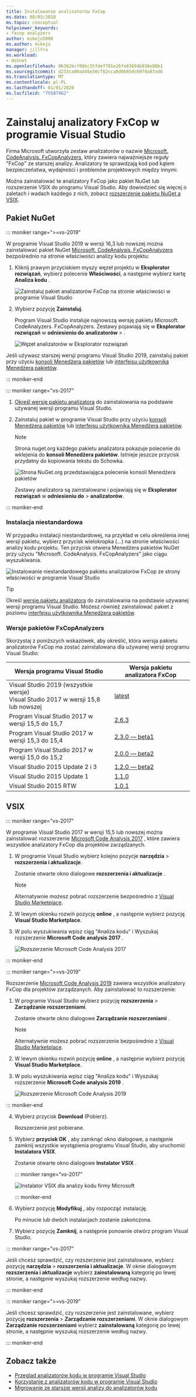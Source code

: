 ```yaml
---
title: Instalowanie analizatorów FxCop
ms.date: 08/03/2018
ms.topic: conceptual
helpviewer_keywords:
- fxcop analyzers
author: mikejo5000
ms.author: mikejo
manager: jillfra
ms.workload:
- dotnet
ms.openlocfilehash: 06362bcf00bc35fdef701e26fe03694b038e88b1
ms.sourcegitcommit: d233ca00ad45e50cf62cca0d0b95dc69f0a87ad6
ms.translationtype: MT
ms.contentlocale: pl-PL
ms.lasthandoff: 01/01/2020
ms.locfileid: "75587462"
---
```

# <a name="install-fxcop-analyzers-in-visual-studio"></a>Zainstaluj analizatory FxCop w programie Visual Studio

Firma Microsoft utworzyła zestaw analizatorów o nazwie [Microsoft. CodeAnalysis. FxCopAnalyzers](https://www.nuget.org/packages/Microsoft.CodeAnalysis.FxCopAnalyzers), który zawiera najważniejsze reguły "FxCop" ze starszej analizy. Analizatory te sprawdzają kod pod kątem bezpieczeństwa, wydajności i problemów projektowych między innymi.

Można zainstalować te analizatory FxCop jako pakiet NuGet lub rozszerzenie VSIX do programu Visual Studio. Aby dowiedzieć się więcej o zaletach i wadach każdego z nich, zobacz [rozszerzenie pakietu NuGet a VSIX](roslyn-analyzers-overview.md#nuget-package-versus-vsix-extension).

## <a name="nuget-package"></a>Pakiet NuGet

::: moniker range=">=vs-2019"

W programie Visual Studio 2019 w wersji 16,3 lub nowszej można zainstalować pakiet NuGet [Microsoft. CodeAnalysis. FxCopAnalyzers](https://www.nuget.org/packages/Microsoft.CodeAnalysis.FxCopAnalyzers) bezpośrednio na stronie właściwości analizy kodu projektu:

1. Kliknij prawym przyciskiem myszy węzeł projektu w **Eksplorator rozwiązań**, wybierz polecenie **Właściwości**, a następnie wybierz kartę **Analiza kodu** .

   ![Zainstaluj pakiet analizatorów FxCop na stronie właściwości w programie Visual Studio](media/install-fxcop-properties-page.png)

2. Wybierz pozycję **Zainstaluj**.

   Program Visual Studio instaluje najnowszą wersję pakietu Microsoft. CodeAnalyzers. FxCopAnalyzers. Zestawy pojawiają się w **Eksplorator rozwiązań** w **odniesieniu do** **analizatorów** > .

   ![Węzeł analizatorów w Eksplorator rozwiązań](media/solution-explorer-analyzers-node.png)

Jeśli używasz starszej wersji programu Visual Studio 2019, zainstaluj pakiet przy użyciu [konsoli Menedżera pakietów](/nuget/quickstart/install-and-use-a-package-in-visual-studio#package-manager-console) lub [interfejsu użytkownika Menedżera pakietów](/nuget/quickstart/install-and-use-a-package-in-visual-studio#package-manager-console).

::: moniker-end

::: moniker range="vs-2017"

1. [Określ wersję pakietu analizatora](#fxcopanalyzers-package-versions) do zainstalowania na podstawie używanej wersji programu Visual Studio.

2. Zainstaluj pakiet w programie Visual Studio przy użyciu [konsoli Menedżera pakietów](/nuget/quickstart/install-and-use-a-package-in-visual-studio#package-manager-console) lub [interfejsu użytkownika Menedżera pakietów](/nuget/quickstart/install-and-use-a-package-in-visual-studio#package-manager-console).

   > [!NOTE]
   > Strona nuget.org każdego pakietu analizatora pokazuje polecenie do wklejenia do **konsoli Menedżera pakietów**. Istnieje jeszcze przycisk przydatny do kopiowania tekstu do Schowka.
   >
   > ![Strona NuGet.org przedstawiająca polecenie konsoli Menedżera pakietów](media/nuget-package-manager-command.png)

   Zestawy analizatora są zainstalowane i pojawiają się w **Eksplorator rozwiązań** w **odniesieniu do** > **analizatorów**.

::: moniker-end

### <a name="custom-installation"></a>Instalacja niestandardowa

W przypadku instalacji niestandardowej, na przykład w celu określenia innej wersji pakietu, wybierz przycisk wielokropka (...) na stronie właściwości analizy kodu projektu. Ten przycisk otwiera Menedżera pakietów NuGet przy użyciu "Microsoft. CodeAnalysis. FxCopAnalyzers" jako ciągu wyszukiwania.

![Instalowanie niestandardowego pakietu analizatorów FxCop ze strony właściwości w programie Visual Studio](media/install-fxcop-properties-page-ellipsis.png)

> [!TIP]
> Określ [wersję pakietu analizatora](#fxcopanalyzers-package-versions) do zainstalowania na podstawie używanej wersji programu Visual Studio. Możesz również zainstalować pakiet z poziomu [interfejsu użytkownika Menedżera pakietów](/nuget/quickstart/install-and-use-a-package-in-visual-studio#package-manager-console).

### <a name="fxcopanalyzers-package-versions"></a>Wersje pakietów FxCopAnalyzers

Skorzystaj z poniższych wskazówek, aby określić, która wersja pakietu analizatorów FxCop ma zostać zainstalowana dla używanej wersji programu Visual Studio:

| Wersja programu Visual Studio | Wersja pakietu analizatora FxCop |
| - | - |
| Visual Studio 2019 (wszystkie wersje)<br />Visual Studio 2017 w wersji 15,8 lub nowszej | [latest](https://www.nuget.org/packages/Microsoft.CodeAnalysis.FxCopAnalyzers/) |
| Program Visual Studio 2017 w wersji 15,5 do 15,7 | [2.6.3](https://www.nuget.org/packages/Microsoft.CodeAnalysis.FxCopAnalyzers/2.6.3) |
| Program Visual Studio 2017 w wersji 15,3 do 15,4 | [2.3.0 — beta1](https://www.nuget.org/packages/Microsoft.CodeAnalysis.FxCopAnalyzers/2.3.0-beta1) |
| Program Visual Studio 2017 w wersji 15,0 do 15,2 | [2.0.0 — beta2](https://www.nuget.org/packages/Microsoft.CodeAnalysis.FxCopAnalyzers/2.0.0-beta2) |
| Visual Studio 2015 Update 2 i 3 | [1.2.0 — beta2](https://www.nuget.org/packages/Microsoft.CodeAnalysis.FxCopAnalyzers/1.2.0-beta2) |
| Visual Studio 2015 Update 1 | [1.1.0](https://www.nuget.org/packages/Microsoft.CodeAnalysis.FxCopAnalyzers/1.1.0) |
| Visual Studio 2015 RTW | [1.0.1](https://www.nuget.org/packages/Microsoft.CodeAnalysis.FxCopAnalyzers/1.0.1) |

## <a name="vsix"></a>VSIX

::: moniker range="vs-2017"

W programie Visual Studio 2017 w wersji 15,5 lub nowszej można zainstalować rozszerzenie [Microsoft Code Analysis 2017](https://marketplace.visualstudio.com/items?itemName=VisualStudioPlatformTeam.MicrosoftCodeAnalysis2017) , które zawiera wszystkie analizatory FxCop dla projektów zarządzanych.

1. W programie Visual Studio wybierz kolejno pozycje **narzędzia** > **rozszerzenia i aktualizacje**.

   Zostanie otwarte okno dialogowe **rozszerzenia i aktualizacje** .

   > [!NOTE]
   > Alternatywnie możesz pobrać rozszerzenie bezpośrednio z [Visual Studio Marketplace](https://marketplace.visualstudio.com/items?itemName=VisualStudioPlatformTeam.MicrosoftCodeAnalysis2017).

2. W lewym okienku rozwiń pozycję **online** , a następnie wybierz pozycję **Visual Studio Marketplace**.

3. W polu wyszukiwania wpisz ciąg "Analiza kodu" i Wyszukaj rozszerzenie **Microsoft Code analysis 2017** .

   ![Rozszerzenie Microsoft Code Analysis 2017](media/extensions-and-updates-code-analysis.png)

::: moniker-end

::: moniker range=">=vs-2019"

Rozszerzenie [Microsoft Code Analysis 2019](https://marketplace.visualstudio.com/items?itemName=VisualStudioPlatformTeam.MicrosoftCodeAnalysis2019) zawiera wszystkie analizatory FxCop dla projektów zarządzanych. Aby zainstalować to rozszerzenie:

1. W programie Visual Studio wybierz pozycję **rozszerzenia** > **Zarządzanie rozszerzeniami**.

   Zostanie otwarte okno dialogowe **Zarządzanie rozszerzeniami** .

   > [!NOTE]
   > Alternatywnie możesz pobrać rozszerzenie bezpośrednio z [Visual Studio Marketplace](https://marketplace.visualstudio.com/items?itemName=VisualStudioPlatformTeam.MicrosoftCodeAnalysis2019).

2. W lewym okienku rozwiń pozycję **online** , a następnie wybierz pozycję **Visual Studio Marketplace**.

3. W polu wyszukiwania wpisz ciąg "Analiza kodu" i Wyszukaj rozszerzenie **Microsoft Code analysis 2019** .

   ![Rozszerzenie Microsoft Code Analysis 2019](media/manage-extensions-code-analysis.png)

::: moniker-end

4. Wybierz przycisk **Download** (Pobierz).

   Rozszerzenie jest pobierane.

5. Wybierz **przycisk OK** , aby zamknąć okno dialogowe, a następnie zamknij wszystkie wystąpienia programu Visual Studio, aby uruchomić **Instalatora VSIX**.

   Zostanie otwarte okno dialogowe **Instalator VSIX** .

   ::: moniker range="vs-2017"

   ![Instalator VSIX dla analizy kodu firmy Microsoft](media/vsix-installer-code-analysis.png)

   ::: moniker-end

6. Wybierz pozycję **Modyfikuj** , aby rozpocząć instalację.

   Po minucie lub dwóch instalacjach zostanie zakończona.

7. Wybierz pozycję **Zamknij**, a następnie ponownie otwórz program Visual Studio.

::: moniker range="vs-2017"

Jeśli chcesz sprawdzić, czy rozszerzenie jest zainstalowane, wybierz pozycję **narzędzia** > **rozszerzenia i aktualizacje**. W oknie dialogowym **rozszerzenia i aktualizacje** wybierz **zainstalowaną** kategorię po lewej stronie, a następnie wyszukaj rozszerzenie według nazwy.

::: moniker-end

::: moniker range=">=vs-2019"

Jeśli chcesz sprawdzić, czy rozszerzenie jest zainstalowane, wybierz pozycję **rozszerzenia** > **Zarządzanie rozszerzeniami**. W oknie dialogowym **Zarządzanie rozszerzeniami** wybierz **zainstalowaną** kategorię po lewej stronie, a następnie wyszukaj rozszerzenie według nazwy.

::: moniker-end

## <a name="see-also"></a>Zobacz także

- [Przegląd analizatorów kodu w programie Visual Studio](../code-quality/roslyn-analyzers-overview.md)
- [Korzystanie z analizatorów kodu w programie Visual Studio](../code-quality/use-roslyn-analyzers.md)
- [Migrowanie ze starszej wersji analizy do analizatorów kodu](../code-quality/fxcop-analyzers.yml)
